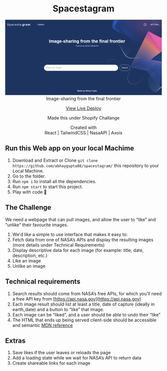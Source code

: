 <div align='center'>
  <h1>Spacestagram</h1>
<img src='ss.png' alt='' />
Image-sharing from the final frontier
 
 <a href='https://spacestagram-abhay.netlify.app/'>View Live Deploy</a> 
 <p>Made this under Shopify Challange</p>
 Created with 
 <br/>React | TailwindCSS | NasaAPI | Axois
  </div>
 
 ## Run this Web app on your local Machime 
 1. Download and Extract or Clone ```git clone https://github.com/abhaygupta08/spacestagram/``` this repository to your Local Machine.
 2. Go to the folder.
 3. Run ```npm i``` to install all the dependencies.
 4. Run ```npm start``` to start this project.
 5. Play with code 🧐
 
 
## The Challenge
We need a webpage that can pull images, and allow the user to “like” and “unlike” their favourite images.
1. We'd like a simple to use interface that makes it easy to:
2. Fetch data from one of NASA’s APIs and display the resulting images (more details under Technical Requirements)
3. Display descriptive data for each image (for example: title, date, description, etc.)
4. Like an image
5. Unlike an image
## Technical requirements
1. Search results should come from NASA’s free APIs, for which you’ll need a free API key from [https://api.nasa.gov](https://api.nasa.gov)
2. Each image result should list at least a title, date of capture (ideally in earth_date) and a button to “like” that image.
3. Each image can be “liked”, and a user should be able to undo their “like”
4. The HTML that ends up being served client-side should be accessible and semantic [MDN reference](https://developer.mozilla.org/en-US/docs/Learn/Accessibility/HTML)

## Extras
1. Save likes if the user leaves or reloads the page
2. Add a loading state while we wait for NASA’s API to return data
3. Create shareable links for each image
